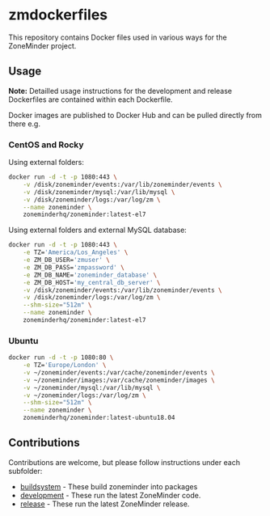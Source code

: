 # zmdockerfiles
This repository contains Docker files used in various ways for the ZoneMinder project.

## Usage

**Note:** Detailled usage instructions for the development and release Dockerfiles are contained within each Dockerfile.

Docker images are published to Docker Hub and can be pulled directly from there e.g.

### CentOS and Rocky

Using external folders:
```bash
docker run -d -t -p 1080:443 \
    -v /disk/zoneminder/events:/var/lib/zoneminder/events \
    -v /disk/zoneminder/mysql:/var/lib/mysql \
    -v /disk/zoneminder/logs:/var/log/zm \
    --name zoneminder \
    zoneminderhq/zoneminder:latest-el7
```

Using external folders and external MySQL database:

```bash
docker run -d -t -p 1080:443 \
    -e TZ='America/Los_Angeles' \
    -e ZM_DB_USER='zmuser' \
    -e ZM_DB_PASS='zmpassword' \
    -e ZM_DB_NAME='zoneminder_database' \
    -e ZM_DB_HOST='my_central_db_server' \
    -v /disk/zoneminder/events:/var/lib/zoneminder/events \
    -v /disk/zoneminder/logs:/var/log/zm \
    --shm-size="512m" \
    --name zoneminder \
    zoneminderhq/zoneminder:latest-el7
```

### Ubuntu

```bash
docker run -d -t -p 1080:80 \
    -e TZ='Europe/London' \
    -v ~/zoneminder/events:/var/cache/zoneminder/events \
    -v ~/zoneminder/images:/var/cache/zoneminder/images \
    -v ~/zoneminder/mysql:/var/lib/mysql \
    -v ~/zoneminder/logs:/var/log/zm \
    --shm-size="512m" \
    --name zoneminder \
    zoneminderhq/zoneminder:latest-ubuntu18.04
```

## Contributions

Contributions are welcome, but please follow instructions under each subfolder:

- [buildsystem](https://github.com/ZoneMinder/zmdockerfiles/tree/master/buildsystem) - These build zoneminder into packages
- [development](https://github.com/ZoneMinder/zmdockerfiles/tree/master/development) - These run the latest ZoneMinder code.
- [release](https://github.com/ZoneMinder/zmdockerfiles/tree/master/release) - These run the latest ZoneMinder release.
